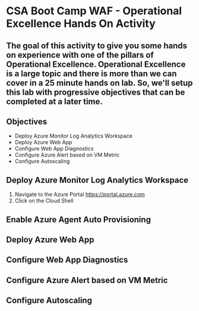 # CSA Boot Camp WAF - Operational Excellence Hands On Activity

## The goal of this activity to give you some hands on experience with one of the pillars of Operational Excellence. Operational Excellence is a large topic and there is more than we can cover in a 25 minute hands on lab. So, we'll setup this lab with progressive objectives that can be completed at a later time.

## Objectives
* Deploy Azure Monitor Log Analytics Workspace
* Deploy Azure Web App
* Configure Web App Diagnostics
* Configure Azure Alert based on VM Metric
* Configure Autoscaling

## Deploy Azure Monitor Log Analytics Workspace
1. Navigate to the Azure Portal https://portal.azure.com
1. Click on the Cloud Shell
## Enable Azure Agent Auto Provisioning 
## Deploy Azure Web App
## Configure Web App Diagnostics
## Configure Azure Alert based on VM Metric
## Configure Autoscaling
